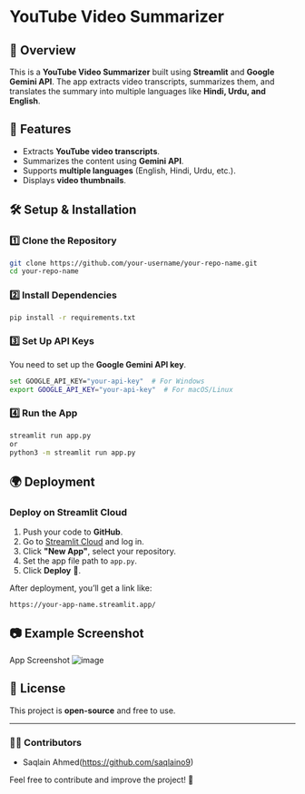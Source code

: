 # YouTube Video Summarizer

## 📌 Overview
This is a **YouTube Video Summarizer** built using **Streamlit** and **Google Gemini API**. The app extracts video transcripts, summarizes them, and translates the summary into multiple languages like **Hindi, Urdu, and English**.

## 🚀 Features
- Extracts **YouTube video transcripts**.
- Summarizes the content using **Gemini API**.
- Supports **multiple languages** (English, Hindi, Urdu, etc.).
- Displays **video thumbnails**.

## 🛠️ Setup & Installation
### **1️⃣ Clone the Repository**
```sh
git clone https://github.com/your-username/your-repo-name.git
cd your-repo-name
```

### **2️⃣ Install Dependencies**
```sh
pip install -r requirements.txt
```

### **3️⃣ Set Up API Keys**
You need to set up the **Google Gemini API key**.
```sh
set GOOGLE_API_KEY="your-api-key"  # For Windows
export GOOGLE_API_KEY="your-api-key"  # For macOS/Linux
```

### **4️⃣ Run the App**
```sh
streamlit run app.py
or
python3 -m streamlit run app.py
```

## 🌍 Deployment
### **Deploy on Streamlit Cloud**
1. Push your code to **GitHub**.
2. Go to [Streamlit Cloud](https://share.streamlit.io/) and log in.
3. Click **"New App"**, select your repository.
4. Set the app file path to `app.py`.
5. Click **Deploy** 🚀.

After deployment, you’ll get a link like:
```
https://your-app-name.streamlit.app/
```

## 📷 Example Screenshot
App Screenshot ![image](https://github.com/user-attachments/assets/729d6ffb-f24e-4f91-b06d-e7d079bd84e8)


## 📜 License
This project is **open-source** and free to use.

---

### **👨‍💻 Contributors**
- Saqlain Ahmed(https://github.com/saqlaino9)

Feel free to contribute and improve the project! 🚀

